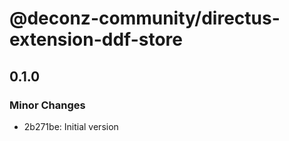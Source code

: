 # @deconz-community/directus-extension-ddf-store

## 0.1.0

### Minor Changes

- 2b271be: Initial version
